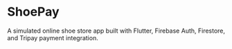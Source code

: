 # ShoePay
A simulated online shoe store app built with Flutter, Firebase Auth, Firestore, and Tripay payment integration.
